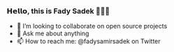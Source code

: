 ### 𝗛𝗲𝗹𝗹𝗼, this is Fady Sadek 👨🏽‍💻

- 👯 I’m looking to collaborate on open source projects
- 💬 Ask me about anything
- 📫 How to reach me: @fadysamirsadek on Twitter

